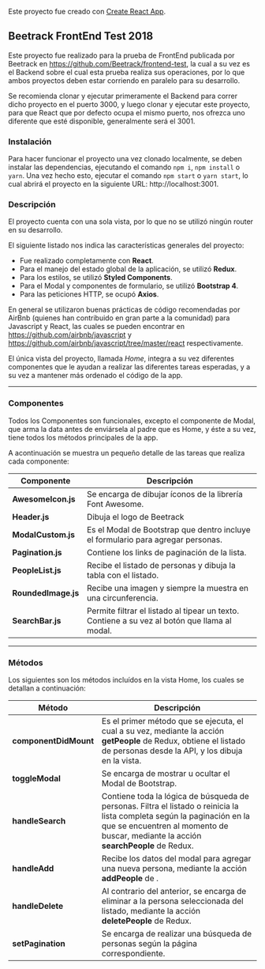 Este proyecto fue creado con [Create React App](https://github.com/facebookincubator/create-react-app).

## Beetrack FrontEnd Test 2018
Este proyecto fue realizado para la prueba de FrontEnd publicada por Beetrack en https://github.com/Beetrack/frontend-test, la cual a su vez es el Backend sobre el cual esta prueba realiza sus operaciones, por lo que ambos proyectos deben estar corriendo en paralelo para su desarrollo. 

Se recomienda clonar y ejecutar primeramente el Backend para correr dicho proyecto en el puerto 3000, y luego clonar y ejecutar este proyecto, para que React que por defecto ocupa el mismo puerto, nos ofrezca uno diferente que esté disponible, generalmente será el 3001.

### Instalación
Para hacer funcionar el proyecto una vez clonado localmente, se deben instalar las dependencias, ejecutando el comando `npm i`, `npm install` o `yarn`.
Una vez hecho esto, ejecutar el comando `npm start` o `yarn start`, lo cual abrirá el proyecto en la siguiente URL: http://localhost:3001.

### Descripción
El proyecto cuenta con una sola vista, por lo que no se utilizó ningún router en su desarrollo.

El siguiente listado nos indica las características generales del proyecto:

- Fue realizado completamente con **React**.
- Para el manejo del estado global de la aplicación, se utilizó **Redux**.
- Para los estilos, se utilizó **Styled Components**.
- Para el Modal y componentes de formulario, se utilizó **Bootstrap 4**.
- Para las peticiones HTTP, se ocupó **Axios**.

En general se utilizaron buenas prácticas de código recomendadas por AirBnb (quienes han contribuido en gran parte a la comunidad) para Javascript y React, las cuales se pueden encontrar en https://github.com/airbnb/javascript y https://github.com/airbnb/javascript/tree/master/react respectivamente.

El única vista del proyecto, llamada *Home*, integra a su vez diferentes componentes que le ayudan a realizar las diferentes tareas esperadas, y a su vez a mantener más ordenado el código de la app.

---

### Componentes
Todos los Componentes son funcionales, excepto el componente de Modal, que arma la data antes de enviársela al padre que es Home, y éste a su vez, tiene todos los métodos principales de la app.

A acontinuación se muestra un pequeño detalle de las tareas que realiza cada componente:

Componente | Descripción
--- | ---
**AwesomeIcon.js** | Se encarga de dibujar íconos de la librería Font Awesome.
**Header.js** | Dibuja el logo de Beetrack
**ModalCustom.js** | Es el Modal de Bootstrap que dentro incluye el formulario para agregar personas.
**Pagination.js** | Contiene los links de paginación de la lista.
**PeopleList.js** | Recibe el listado de personas y dibuja la tabla con el listado.
**RoundedImage.js** | Recibe una imagen y siempre la muestra en una circunferencia.
**SearchBar.js** | Permite filtrar el listado al tipear un texto. Contiene a su vez al botón que llama al modal.

---

### Métodos
Los siguientes son los métodos incluídos en la vista Home, los cuales se detallan a continuación:

Método | Descripción
--- | ---
**componentDidMount** | Es el primer método que se ejecuta, el cual a su vez, mediante la acción **getPeople** de Redux, obtiene el listado de personas desde la API, y los dibuja en la vista.
**toggleModal** | Se encarga de mostrar u ocultar el Modal de Bootstrap.
**handleSearch** | Contiene toda la lógica de búsqueda de personas. Filtra el listado o reinicia la lista completa según la paginación en la que se encuentren al momento de buscar, mediante la acción **searchPeople** de Redux.
**handleAdd** | Recibe los datos del modal para agregar una nueva persona, mediante la acción **addPeople** de .
**handleDelete** | Al contrario del anterior, se encarga de eliminar a la persona seleccionada del listado, mediante la acción **deletePeople** de Redux.
**setPagination** | Se encarga de realizar una búsqueda de personas según la página correspondiente.
